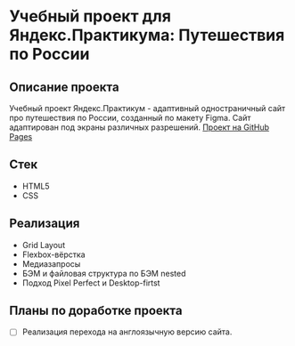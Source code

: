 # Учебный проект для Яндекс.Практикума: Путешествия по России

## Описание проекта
Учебный проект Яндекс.Практикум - адаптивный одностраничный сайт про путешествия по России, созданный по макету Figma. Сайт адаптирован под экраны различных разрешений.
[Проект на GitHub Pages](https://egornikolaev97.github.io/russian-places/)

## Стек

- HTML5
- CSS
## Реализация

- Grid Layout
- Flexbox-вёрстка
- Медиазапросы
- БЭМ и файловая структура по БЭМ nested
- Подход Pixel Perfect и Desktop-firtst

## Планы по доработке проекта
- [ ] Реализация перехода на англоязычную версию сайта.
